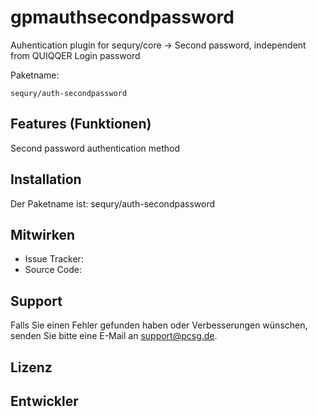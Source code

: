 gpmauthsecondpassword
========

Auhentication plugin for sequry/core -> Second password, independent from QUIQQER Login password

Paketname:

    sequry/auth-secondpassword


Features (Funktionen)
--------
Second password authentication method

Installation
------------

Der Paketname ist: sequry/auth-secondpassword


Mitwirken
----------

- Issue Tracker: 
- Source Code: 


Support
-------

Falls Sie einen Fehler gefunden haben oder Verbesserungen wünschen,
senden Sie bitte eine E-Mail an support@pcsg.de.


Lizenz
-------


Entwickler
--------
